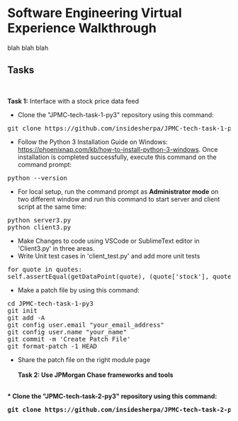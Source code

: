 # Software Engineering Virtual Experience Walkthrough

blah blah blah
## Tasks
<br />

<b>Task 1:</b> Interface with a stock price data feed 
</br>
* Clone the "JPMC-tech-task-1-py3" repository using this command:
<pre>
git clone https://github.com/insidesherpa/JPMC-tech-task-1-py3.git
</pre>

* Follow the Python 3 Installation Guide on Windows: https://phoenixnap.com/kb/how-to-install-python-3-windows. Once installation is completed successfully, execute this command on the command prompt:
<pre>
python --version
</pre>

* For local setup, run the command prompt as <b>Administrator mode</b> on two different window and run this command to start server and client script at the same time:
<pre>
python server3.py
python client3.py
</pre>

* Make Changes to code using VSCode or SublimeText editor in 'Client3.py' in three areas.
* Write Unit test cases in 'client_test.py' and add more unit tests
<pre>
for quote in quotes:
self.assertEqual(getDataPoint(quote), (quote['stock'], quote['top_bid']['price'], quote['top_ask']['price'], (quote['top_bid']['price'] + quote['top_ask']['price'])/2))
</pre>
* Make a patch file by using this command:
<pre>
cd JPMC-tech-task-1-py3
git init
git add -A
git config user.email "your_email_address"
git config user.name "your_name"
git commit -m 'Create Patch File'
git format-patch -1 HEAD
</pre>
* Share the patch file on the right module page
<br/><br/>
<b>Task 2: Use JPMorgan Chase frameworks and tools
</br>
* Clone the "JPMC-tech-task-2-py3" repository using this command:
<pre>
git clone https://github.com/insidesherpa/JPMC-tech-task-2-py3.git
</pre>

